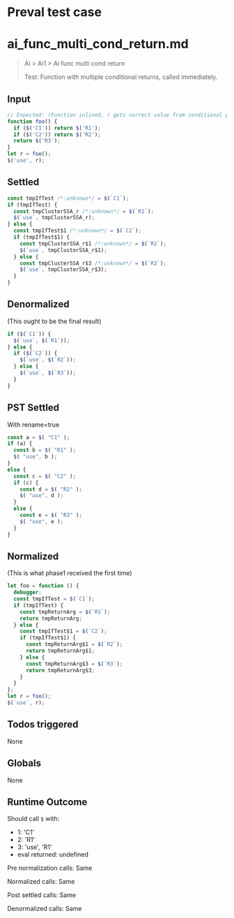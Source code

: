 # Preval test case

# ai_func_multi_cond_return.md

> Ai > Ai1 > Ai func multi cond return
>
> Test: Function with multiple conditional returns, called immediately.

## Input

`````js filename=intro
// Expected: (Function inlined, r gets correct value from conditional path)
function foo() {
  if ($('C1')) return $('R1');
  if ($('C2')) return $('R2');
  return $('R3');
}
let r = foo();
$('use', r);
`````


## Settled


`````js filename=intro
const tmpIfTest /*:unknown*/ = $(`C1`);
if (tmpIfTest) {
  const tmpClusterSSA_r /*:unknown*/ = $(`R1`);
  $(`use`, tmpClusterSSA_r);
} else {
  const tmpIfTest$1 /*:unknown*/ = $(`C2`);
  if (tmpIfTest$1) {
    const tmpClusterSSA_r$1 /*:unknown*/ = $(`R2`);
    $(`use`, tmpClusterSSA_r$1);
  } else {
    const tmpClusterSSA_r$3 /*:unknown*/ = $(`R3`);
    $(`use`, tmpClusterSSA_r$3);
  }
}
`````


## Denormalized
(This ought to be the final result)

`````js filename=intro
if ($(`C1`)) {
  $(`use`, $(`R1`));
} else {
  if ($(`C2`)) {
    $(`use`, $(`R2`));
  } else {
    $(`use`, $(`R3`));
  }
}
`````


## PST Settled
With rename=true

`````js filename=intro
const a = $( "C1" );
if (a) {
  const b = $( "R1" );
  $( "use", b );
}
else {
  const c = $( "C2" );
  if (c) {
    const d = $( "R2" );
    $( "use", d );
  }
  else {
    const e = $( "R3" );
    $( "use", e );
  }
}
`````


## Normalized
(This is what phase1 received the first time)

`````js filename=intro
let foo = function () {
  debugger;
  const tmpIfTest = $(`C1`);
  if (tmpIfTest) {
    const tmpReturnArg = $(`R1`);
    return tmpReturnArg;
  } else {
    const tmpIfTest$1 = $(`C2`);
    if (tmpIfTest$1) {
      const tmpReturnArg$1 = $(`R2`);
      return tmpReturnArg$1;
    } else {
      const tmpReturnArg$3 = $(`R3`);
      return tmpReturnArg$3;
    }
  }
};
let r = foo();
$(`use`, r);
`````


## Todos triggered


None


## Globals


None


## Runtime Outcome


Should call `$` with:
 - 1: 'C1'
 - 2: 'R1'
 - 3: 'use', 'R1'
 - eval returned: undefined

Pre normalization calls: Same

Normalized calls: Same

Post settled calls: Same

Denormalized calls: Same
